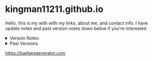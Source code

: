 # kingman11211.github.io
Hello, this is my with with my links, about me, and contact info. I have update notes and past version notes down below if you're interested.

<details>
  <summary>Version Notes</summary>

  ## Version Notes
  [![RELEASES](https://img.shields.io/badge/RELEASES-V2-green?style=for-the-badge)](https://github.com/kingman11211/kingman11211.github.io/releases)
  
</details>

<details>
  <summary>Past Versions</summary>

  ## Here are the past versions of this site (Only the version updates that show whats new and whats old)
  [![VERSION](https://img.shields.io/badge/VERSION-V1-green?labelColor=gray&style=for-the-badge)]([https://github.com/kingman11211/kingman11211.github.io/releases/tag/v1.0.3](https://github.com/kingman11211/kingman11211.github.io/releases/tag/v2.0.0)
</details>

https://badgesgenerator.com
